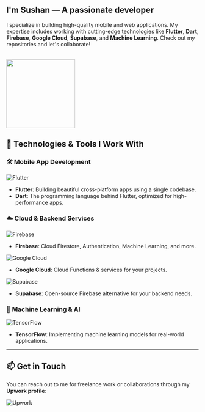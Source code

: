 ## I'm **Sushan** — A passionate developer 

I specialize in building high-quality mobile and web applications. My expertise includes working with cutting-edge technologies like **Flutter**, **Dart**, **Firebase**, **Google Cloud**, **Supabase**, and **Machine Learning**. Check out my repositories and let's collaborate! 

<br>
<img src="https://i.postimg.cc/k5brykt5/ezgif-4-4df22ce127.webp"  height="180">
<br>

## 🚀 Technologies & Tools I Work With

### 🛠️ **Mobile App Development**

![Flutter](https://img.shields.io/badge/Flutter-02569B?style=flat-square&logo=flutter&logoColor=white)  
- **Flutter**: Building beautiful cross-platform apps using a single codebase.
- **Dart**: The programming language behind Flutter, optimized for high-performance apps.

### ☁️ **Cloud & Backend Services**

![Firebase](https://img.shields.io/badge/Firebase-FFCA28?style=flat-square&logo=firebase&logoColor=black)  
- **Firebase**: Cloud Firestore, Authentication, Machine Learning, and more.

![Google Cloud](https://img.shields.io/badge/Google_Cloud-4285F4?style=flat-square&logo=google-cloud&logoColor=white)  
- **Google Cloud**: Cloud Functions & services for your projects.

![Supabase](https://img.shields.io/badge/Supabase-3ECF8E?style=flat-square&logo=supabase&logoColor=white)  
- **Supabase**: Open-source Firebase alternative for your backend needs.

### 🤖 **Machine Learning & AI**

![TensorFlow](https://img.shields.io/badge/TensorFlow-FF6F00?style=flat-square&logo=tensorflow&logoColor=white)  
- **TensorFlow**: Implementing machine learning models for real-world applications.

---

## 📫 Get in Touch

You can reach out to me for freelance work or collaborations through my **Upwork profile**:

![Upwork](https://img.shields.io/badge/Sushan%20Niroula-5eb939?style=flat-square&logo=upwork&logoColor=white)  

